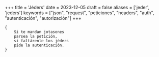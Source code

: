 +++
title = 'Jéders'
date = 2023-12-05
draft = false
aliases = ['jeder', 'jeders']
keywords = ["json", "request", "peticiones", "headers", "auth", "autenticación", "autorización"]
+++

	{
		Si te mandan jotasones
		parsea la petición,
		si faltárenle los jéders
		pide la autenticación.
	}
